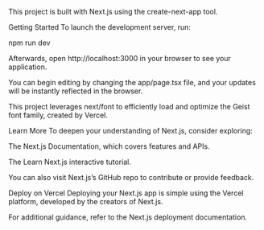 This project is built with Next.js using the create-next-app tool.

Getting Started
To launch the development server, run:


npm run dev

Afterwards, open http://localhost:3000 in your browser to see your application.

You can begin editing by changing the app/page.tsx file, and your updates will be instantly reflected in the browser.

This project leverages next/font to efficiently load and optimize the Geist font family, created by Vercel.

Learn More
To deepen your understanding of Next.js, consider exploring:

The Next.js Documentation, which covers features and APIs.

The Learn Next.js interactive tutorial.

You can also visit Next.js’s GitHub repo to contribute or provide feedback.

Deploy on Vercel
Deploying your Next.js app is simple using the Vercel platform, developed by the creators of Next.js.

For additional guidance, refer to the Next.js deployment documentation.
